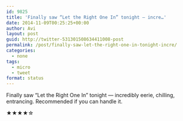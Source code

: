 ```yaml
---
id: 9825
title: 'Finally saw “Let the Right One In” tonight — incre…'
date: 2014-11-09T00:25:25+00:00
author: Avi
layout: post
guid: http://twitter-531301508634411008-post
permalink: /post/finally-saw-let-the-right-one-in-tonight-incre/
categories:
  - none
tags:
  - micro
  - tweet
format: status
---
```

Finally saw “Let the Right One In” tonight — incredibly eerie, chilling, entrancing. Recommended if you can handle it.

★★★★☆